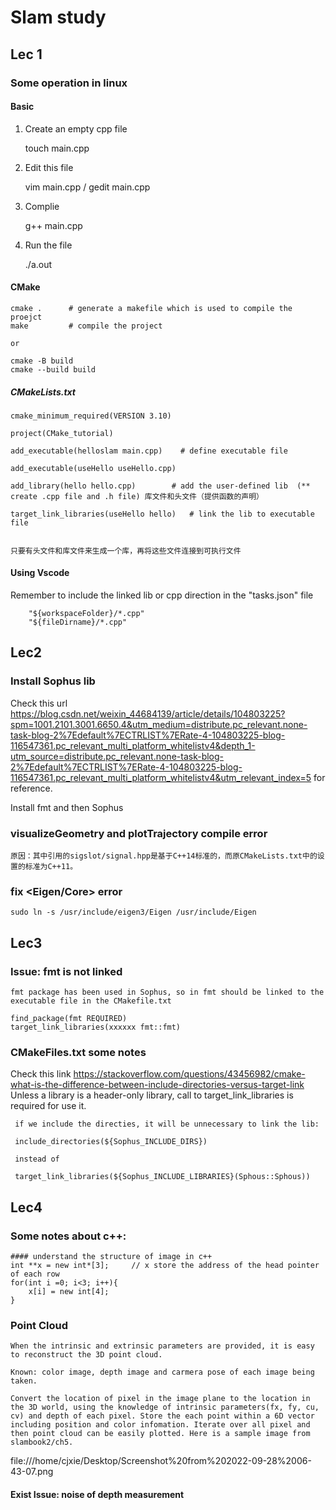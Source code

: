 # Slam study

## Lec 1
### Some operation in linux
#### Basic

1. Create an empty cpp file

    touch main.cpp
      
2. Edit this file

      vim main.cpp    /   gedit main.cpp
3. Complie

      g++ main.cpp
4. Run the file

      ./a.out

#### CMake

    cmake .      # generate a makefile which is used to compile the proejct
    make         # compile the project
    
    or
    
    cmake -B build
    cmake --build build
   
   
   ##### CMakeLists.txt
   
    cmake_minimum_required(VERSION 3.10)

    project(CMake_tutorial)

    add_executable(helloslam main.cpp)    # define executable file

    add_executable(useHello useHello.cpp)

    add_library(hello hello.cpp)        # add the user-defined lib  (** create .cpp file and .h file) 库文件和头文件（提供函数的声明）

    target_link_libraries(useHello hello)   # link the lib to executable file


    只要有头文件和库文件来生成一个库，再将这些文件连接到可执行文件
    
    
    
#### Using Vscode 
Remember to include the linked lib or cpp direction in the "tasks.json" file
        
        "${workspaceFolder}/*.cpp"
        "${fileDirname}/*.cpp"
   
   
   
## Lec2
### Install Sophus lib
Check this url https://blog.csdn.net/weixin_44684139/article/details/104803225?spm=1001.2101.3001.6650.4&utm_medium=distribute.pc_relevant.none-task-blog-2%7Edefault%7ECTRLIST%7ERate-4-104803225-blog-116547361.pc_relevant_multi_platform_whitelistv4&depth_1-utm_source=distribute.pc_relevant.none-task-blog-2%7Edefault%7ECTRLIST%7ERate-4-104803225-blog-116547361.pc_relevant_multi_platform_whitelistv4&utm_relevant_index=5 for reference.

Install fmt and then Sophus

### visualizeGeometry and plotTrajectory compile error

    原因：其中引用的sigslot/signal.hpp是基于C++14标准的，而原CMakeLists.txt中的设置的标准为C++11。
    
    
### fix <Eigen/Core> error

    sudo ln -s /usr/include/eigen3/Eigen /usr/include/Eigen
    
    
## Lec3
###  Issue: fmt is not linked

    fmt package has been used in Sophus, so in fmt should be linked to the executable file in the CMakefile.txt
    
    find_package(fmt REQUIRED)
    target_link_libraries(xxxxxx fmt::fmt)
    
###  CMakeFiles.txt some notes
Check this link https://stackoverflow.com/questions/43456982/cmake-what-is-the-difference-between-include-directories-versus-target-link
Unless a library is a header-only library, call to target_link_libraries is required for use it.

     if we include the directies, it will be unnecessary to link the lib:
     
     include_directories(${Sophus_INCLUDE_DIRS})
     
     instead of
     
     target_link_libraries(${Sophus_INCLUDE_LIBRARIES}(Sphous::Sphous))
     
## Lec4
###  Some notes about c++:
    
    #### understand the structure of image in c++
    int **x = new int*[3];     // x store the address of the head pointer of each row
    for(int i =0; i<3; i++){
        x[i] = new int[4];
    }
    
### Point Cloud
    
    When the intrinsic and extrinsic parameters are provided, it is easy to reconstruct the 3D point cloud.
    
    Known: color image, depth image and carmera pose of each image being taken.
    
    Convert the location of pixel in the image plane to the location in the 3D world, using the knowledge of intrinsic parameters(fx, fy, cu, cv) and depth of each pixel. Store the each point within a 6D vector including position and color infomation. Iterate over all pixel and then point cloud can be easily plotted. Here is a sample image from slambook2/ch5.

file:///home/cjxie/Desktop/Screenshot%20from%202022-09-28%2006-43-07.png

    
#### Exist Issue: noise of depth measurement 
